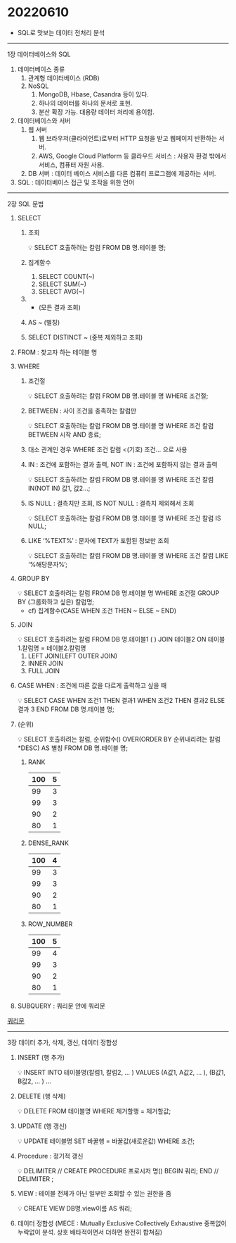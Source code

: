 # 20220610

 - SQL로 맛보는 데이터 전처리 분석

---

1장 데이터베이스와 SQL

1. 데이터베이스 종류
    1. 관계형 데이터베이스 (RDB) 
    2. NoSQL 
        1. MongoDB, Hbase, Casandra 등이 있다.
        2. 하나의 데이터를 하나의 문서로 표현.
        3. 분산 확장 가능. 대용량 데이터 처리에 용이함.
2. 데이터베이스와 서버
    1. 웹 서버
        1. 웹 브라우저(클라이언트)로부터 HTTP 요청을 받고 웹페이지 반환하는 서버. 
        2. AWS, Google Cloud Platform 등 클라우드 서비스 : 사용자 환경 밖에서 서비스, 컴퓨터 자원 사용.
    2. DB 서버 : 데이터 베이스 서비스를 다른 컴퓨터 프로그램에 제공하는 서버.
3. SQL : 데이터베이스 접근 및 조작을 위한 언어
    
    

---

2장 SQL 문법

1. SELECT 
    1. 조회
        
        <aside>
        💡 SELECT    호출하려는 칼럼
        FROM      DB 명.테이블 명;
        
        </aside>
        
    2. 집계함수
        1. SELECT    COUNT(~)
        2. SELECT    SUM(~)
        3. SELECT    AVG(~)
    3. * (모든 결과 조회)
    4. AS ~ (별칭)
    5. SELECT    DISTINCT ~ (중복 제외하고 조회)
2. FROM : 찾고자 하는 테이블 명
3. WHERE 
    1. 조건절
        
        <aside>
        💡 SELECT    호출하려는 칼럼
        FROM      DB 명.테이블 명
        WHERE    조건절;
        
        </aside>
        
    2. BETWEEN : 사이 조건을 충족하는 칼럼만
        
        <aside>
        💡 SELECT    호출하려는 칼럼
        FROM      DB 명.테이블 명
        WHERE    조건 칼럼 BETWEEN 시작 AND 종료;
        
        </aside>
        
    3. 대소 관계인 경우 WHERE 조건 칼럼 <(기호) 조건… 으로 사용
    4. IN : 조건에 포함하는 결과 출력, NOT IN : 조건에 포함하지 않는 결과 출력 
        
        <aside>
        💡 SELECT    호출하려는 칼럼
        FROM      DB 명.테이블 명
        WHERE    조건 칼럼 IN(NOT IN) 값1, 값2…;
        
        </aside>
        
    5. IS NULL : 결측치만 조회, IS NOT NULL : 결측치 제외해서 조회
        
        <aside>
        💡 SELECT    호출하려는 칼럼
        FROM      DB 명.테이블 명
        WHERE    조건 칼럼 IS NULL;
        
        </aside>
        
    6. LIKE ‘%TEXT%’ : 문자에 TEXT가 포함된 정보만 조회
        
        <aside>
        💡 SELECT    호출하려는 칼럼
        FROM      DB 명.테이블 명
        WHERE    조건 칼럼 LIKE ‘%해당문자%’;
        
        </aside>
        
4. GROUP BY
    
    <aside>
    💡 SELECT    호출하려는 칼럼
    FROM      DB 명.테이블 명
    WHERE    조건절
    GROUP BY (그룹화하고 싶은) 칼럼명;
    
    </aside>
    
    - cf) 집계함수(CASE WHEN 조건 THEN ~ ELSE ~ END)
5. JOIN
    
    <aside>
    💡 SELECT    호출하려는 칼럼
    FROM      DB 명.테이블1 (  ) JOIN 테이블2 ON 테이블1.칼럼명 = 테이블2.칼럼명
    
    </aside>
    
    1. LEFT JOIN(LEFT OUTER JOIN)
    2. INNER JOIN
    3. FULL JOIN
6. CASE WHEN : 조건에 따른 값을 다르게 출력하고 싶을 때
    
    <aside>
    💡 SELECT    CASE   WHEN 조건1 THEN 결과1
                               WHEN 조건2 THEN 결과2 
                               ELSE 결과 3 END
    FROM      DB 명.테이블 명;
    
    </aside>
    
7. (순위)
    
    <aside>
    💡 SELECT    호출하려는 칼럼, 순위함수() OVER(ORDER BY 순위내리려는 칼럼 *DESC) AS 별칭 
    FROM      DB 명.테이블 명;
    
    </aside>
    
    1. RANK
        
        
        | 100 | 5 |
        | --- | --- |
        | 99 | 3 |
        | 99 | 3 |
        | 90 | 2 |
        | 80 | 1 |
    2. DENSE_RANK
        
        
        | 100 | 4 |
        | --- | --- |
        | 99 | 3 |
        | 99 | 3 |
        | 90 | 2 |
        | 80 | 1 |
    3. ROW_NUMBER
        
        
        | 100 | 5 |
        | --- | --- |
        | 99 | 4 |
        | 99 | 3 |
        | 90 | 2 |
        | 80 | 1 |
8. SUBQUERY : 쿼리문 안에 쿼리문

[쿼리문](https://www.notion.so/652d9a243bbb4b8e83b4fd221ebc9c68)

---

3장 데이터 추가, 삭제, 갱신, 데이터 정합성

1. INSERT (행 추가)
    
    <aside>
    💡 INSERT INTO 테이블명(칼럼1, 칼럼2, … ) VALUES (A값1, A값2, … ), (B값1, B값2, … ) …
    
    </aside>
    
2. DELETE (행 삭제)
    
    <aside>
    💡 DELETE FROM 테이블명
    WHERE 제거할행 = 제거할값;
    
    </aside>
    
3. UPDATE (행 갱신)
    
    <aside>
    💡 UPDATE 테이블명
    SET 바꿀행 = 바꿀값(새로운값)
    WHERE 조건;
    
    </aside>
    
4. Procedure : 정기적 갱신
    
    <aside>
    💡 DELIMITER //
    CREATE PROCEDURE 프로시저 명()
    BEGIN
    쿼리;
    END //
    DELIMITER ;
    
    </aside>
    
5. VIEW : 테이블 전체가 아닌 일부만 조회할 수 있는 권한을 줌
    
    <aside>
    💡 CREATE VIEW  DB명.view이름
    AS
    쿼리;
    
    </aside>
    
6. 데이터 정합성 (MECE : Mutually Exclusive Collectively Exhaustive 중복없이 누락없이 분석. 상호 배타적이면서 더하면 완전히 합쳐짐)